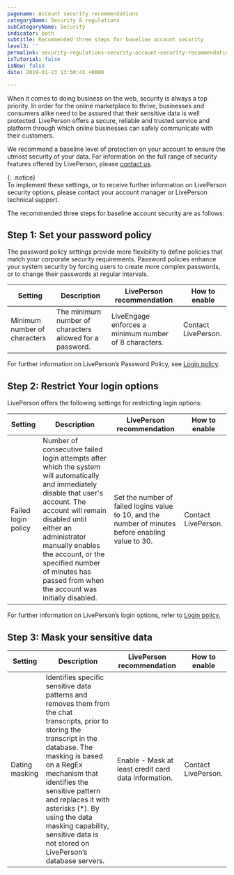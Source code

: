 ```yaml
---
pagename: Account security recommendations
categoryName: Security & regulations
subCategoryName: Security
indicator: both
subtitle: Recommended three steps for baseline account security
level3: ''
permalink: security-regulations-security-account-security-recommendations.html
isTutorial: false
isNew: false
date: 2019-01-23 13:50:43 +0000

---
```

When it comes to doing business on the web, security is always a top priority. In order for the online marketplace to thrive, businesses and consumers alike need to be assured that their sensitive data is well protected. LivePerson offers a secure, reliable and trusted service and platform through which online businesses can safely communicate with their customers.

We recommend a baseline level of protection on your account to ensure the utmost security of your data. For information on the full range of security features offered by LivePerson, please [contact us](https://liveengage.liveperson.net/a/new/?connectionOpenArticle=agent-workspace-overview).

{: .notice}  
To implement these settings, or to receive further information on LivePerson security options, please contact your account manager or LivePerson technical support.

The recommended three steps for baseline account security are as follows:

## Step 1: Set your password policy

The password policy settings provide more flexibility to define policies that match your corporate security requirements. Password policies enhance your system security by forcing users to create more complex passwords, or to change their passwords at regular intervals.

| Setting | Description | LivePerson recommendation | How to enable |  
| --- | --- | --- | --- |  
 | Minimum number of characters | The minimum number of characters allowed for a password. | LiveEngage enforces a minimum number of 8 characters. | Contact LivePerson. | | Maximum sequential characters | The maximum number of characters with numerically or alphabetically ascending or descending character codes that can be used in consecutive order in the password.  | Set the value to 4. | Contact LivePerson. | | Maximum occurrences of same character | The maximum number of times that the same character can be used in a password. | Set the value to 4. | Contact LivePerson. | | Character type | Alpha character required: Defines whether the password must contain an alphabetic character.Number character required: Defines whether the password must contain a number character.Special character required: Defines whether the password must contain at least one character that is commonly referred to as a special character. Any of the following characters can be used as a special character: ! " # $ % & ' ( ) * + , - . / : ; < = > ? @ \[ \\ \] ^ _ \` { | } \~. | Enforce the use of at least two out of the three options mentioned above, for example, Alpha character required + Number character required, or Alpha character required + Special character, etc. | Contact LivePerson. | | Allow username in password | Enables users to enter passwords that are the same as or include the username.  | Disable. | Contact LivePerson. | | Restrict commonly used password phrases | Restricts passwords that include commonly used password phrases.  | Enable. | Contact LivePerson. | | Expire after number of days | Forces users to change their passwords at regular intervals. | Change users’ passwords at least  once every 90 days. | Contact LivePerson. | | Prevent using previous number of passwords | The number of previous passwords which the system will prohibit the user from reusing as a new password. | Set the value to a minimum of 12. | Contact LivePerson. | | Maximum changes per day | The number of times the password can be changed within a single 24-hour period. | Set the value to a maximum of 3. | Contact LivePerson. | | Apply policy to current passwords | Applies these rules to existing passwords. If this option is not selected, the password rules will only apply when a user changes the password, or a new user is added to the system.   | Enable. | Contact LivePerson. |

For further information on LivePerson’s Password Policy, see [Login policy]().

## Step 2: Restrict Your login options

LivePerson offers the following settings for restricting login options:

| Setting | Description | LivePerson recommendation | How to enable |  
| --- | --- | --- | --- |   
| Failed login policy | Number of consecutive failed login attempts after which the system will automatically and immediately disable that user's account. The account will remain disabled until either an administrator manually enables the account, or the specified number of minutes has passed from when the account was initially disabled. | Set the number of failed logins value to 10, and the number of minutes before enabling value to 30. | Contact LivePerson. | | Reset Password Policy  | When a password is reset through the Secure Password Reset feature, a notification email is sent indicating the login name of the user and the date and time that the password was changed.  | Add the administrator’s email address. | Contact LivePerson. | | Auto-disable Agent Policy | Any agent that has not logged into LiveEngage within the number of days specified will be automatically disabled. | Set this value to 60. | Contact LivePerson. | | Idle User Policy | Monitors user activity in the Agent Workspace and will, after a predetermined period of inactivity, log the user out of LiveEngage. | Log the user out of the Agent Workspace after 15 minutes of inactivity. | In the Users tab footnote, select the third dropdown menu. Select the required period of inactivity before a user is logged out. This setting can be activated by an administrator only. | | IP restriction policy | Restricts login access to the Agent Workspace, providing enhanced security and control. Login access is restricted to a specified list of IP addresses. If the user's IP address does not belong to the IP address list, then the user will not be able to log in and a message is displayed.  | Enable. | Contact LivePerson. |

For further information on LivePerson’s login options, refer to [Login policy.]()

## Step 3: Mask your sensitive data

| Setting | Description | LivePerson recommendation | How to enable |  
| --- | --- | --- | --- |  
| Dating masking | Identifies specific sensitive data patterns and removes them from the chat transcripts, prior to storing the transcript in the database. The masking is based on a RegEx mechanism that identifies the sensitive pattern and replaces it with asterisks (*). By using the data masking capability, sensitive data is not stored on LivePerson’s database servers.  | Enable - Mask at least credit card data information. | Contact LivePerson. |
